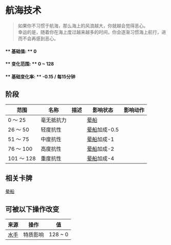# 航海技术  
> 如果你不习惯于航海，那么海上的风浪越大，你就越会觉得恶心。<br>幸运的是，随着你在海上度过越来越多的时间，你会逐渐习惯海上航行，进而不会再感到恶心。  
  
#### ** 基础值: ** 0   
#### ** 变化范围: ** 0 ~ 128  
#### ** 基础变化率: ** -0.15 / 每15分钟  
## 阶段  
范围  |  名称  |  描述  |  影响状态  |  影响动作  
----  |  ----  |  ----  |  ----  |  ----  
0 ～ 25  |  毫无抵抗力  |    |  [晕船](SeaSickness.md)  |    
26 ～ 50  |  轻度抗性  |    |  [晕船](SeaSickness.md)加成-0.5  |    
51 ～ 75  |  中度抗性  |    |  [晕船](SeaSickness.md)加成-1  |    
76 ～ 100  |  高度抗性  |    |  [晕船](SeaSickness.md)加成-2  |    
101 ～ 128  |  重度抗性  |    |  [晕船](SeaSickness.md)加成-4  |    
## 相关卡牌  
[晕船](SeaSickness.md)  
## 可被以下操作改变  
来源  |  操作  |  值  
----  |  ----  |  ----  
[水手](Pk_4_Sailor.md)  |  特质影响  |  128 ~ 0  


<script>document.title="航海技术 - 卡牌生存百科 Card Survival Wiki";</script>